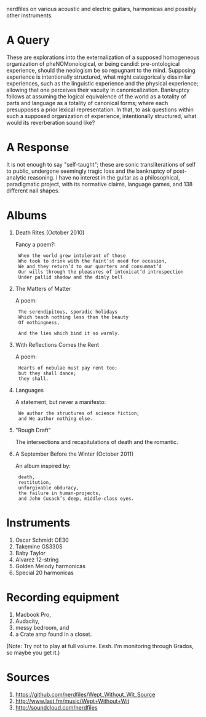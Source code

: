 nerdfiles on various acoustic and electric guitars, harmonicas and possibly other instruments.

# A Query

These are explorations into the externalization of a supposed homogeneous organization of pheNOMonological, or being candid: pre-ontological experience, should the neologism be so repugnant to the mind. Supposing experience is intentionally structured, what might categorically dissimilar experiences, such as the linguistic experience and the physical experience; allowing that one perceives their vacuity in canonicalization. Bankruptcy follows at assuming the logical equivalence of the world as a totality of parts and language as a totality of canonical forms; where each presupposes a prior lexical representation. In that, to ask questions within such a supposed organization of experience, intentionally structured, what would its reverberation sound like?

# A Response

It is not enough to say "self-taught"; these are sonic transliterations of self to public, undergone seemingly tragic loss and the bankruptcy of post-analytic reasoning. I have no interest in the guitar as a philosophical, paradigmatic project, with its normative claims, language games, and 138 different nail shapes.

# Albums

1. Death Rites (October 2010)

    Fancy a poem?: 

        When the world grew intolerant of those
        Who took to drink with the faint’st need for occasion,
        We and they return’d to our quarters and consummat’d
        Our wills through the pleasures of intoxicat’d introspection
        Under pallid shadow and the dimly bell

2. The Matters of Matter

	A poem:

		The serendipitous, sporadic holidays 
		Which teach nothing less than the beauty 
		Of nothingness, 

		And the lies which bind it so warmly.

3. With Reflections Comes the Rent
	
	A poem:

		Hearts of nebulae must pay rent too; 
		but they shall dance; 
		they shall.

4. Languages
	
	A statement, but never a manifesto:

		We author the structures of science fiction;
		and We author nothing else.

5. "Rough Draft"

	The intersections and recapitulations of death and the romantic.

6. A September Before the Winter (October 2011)

	An album inspired by: 
	 
		death, 
		restitution, 
		unforgivable obduracy, 
		the failure in human-projects, 
		and John Cusack’s deep, middle-class eyes.

# Instruments

1. Oscar Schmidt OE30
2. Takemine GS330S
3. Baby Taylor
4. Alvarez 12-string
5. Golden Melody harmonicas
6. Special 20 harmonicas

# Recording equipment

1. Macbook Pro, 
2. Audacity, 
3. messy bedroom, and 
4. a Crate amp found in a closet.

(Note: Try not to play at full volume. Eesh. I'm monitoring through Grados, so maybe you get it.)

# Sources

1. https://github.com/nerdfiles/Wept_Without_Wit_Source
2. http://www.last.fm/music/Wept+Without+Wit
3. http://soundcloud.com/nerdfiles


